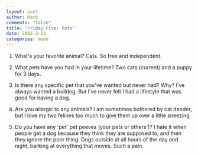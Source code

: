 ```yaml
--- 
layout: post
author: Mark
comments: "false"
title: "Friday Five: Pets"
date: 2002-3-15
categories: meme
---
```

1. What's your favorite animal?
Cats. So free and independent.

2. What pets have you had in your lifetime?
Two cats (current) and a puppy for 3 days.

3. Is there any specific pet that you've wanted but never had? Why?
I've always wanted a bulldog. But I've never felt I had a lifestyle that was good for having a dog.

4. Are you allergic to any animals?
I am sometimes bothered by cat dander, but I love my two felines too much to give them up over a little sneezing.

5. Do you have any 'pet' pet peeves (your pets or others')?
I hate it when people get a dog because they think they are supposed to, and then they ignore the poor thing. Dogs outside at all hours of the day and night, barking at everything that moves. Such a pain.
